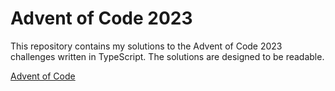 # Advent of Code 2023

This repository contains my solutions to the Advent of Code 2023 challenges written in TypeScript. 
The solutions are designed to be readable.

[Advent of Code](https://adventofcode.com/)
